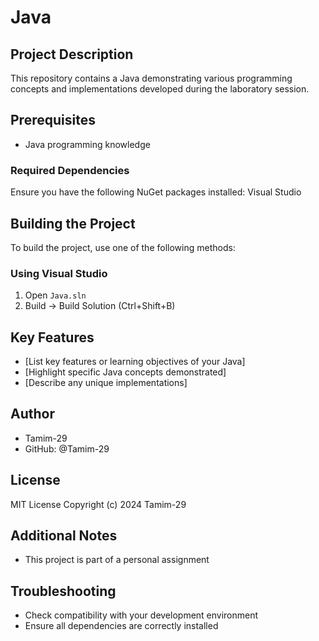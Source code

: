 # Java

## Project Description
This repository contains a Java demonstrating various programming concepts and implementations developed during the laboratory session.

## Prerequisites
- Java programming knowledge

### Required Dependencies
Ensure you have the following NuGet packages installed: Visual Studio 

## Building the Project
To build the project, use one of the following methods:

### Using Visual Studio
1. Open `Java.sln`
2. Build → Build Solution (Ctrl+Shift+B)

## Key Features
- [List key features or learning objectives of your Java]
- [Highlight specific Java concepts demonstrated]
- [Describe any unique implementations]

## Author
- Tamim-29
- GitHub: @Tamim-29

## License
MIT License
Copyright (c) 2024 Tamim-29

## Additional Notes
- This project is part of a personal assignment
 
## Troubleshooting
- Check compatibility with your development environment
- Ensure all dependencies are correctly installed
```
